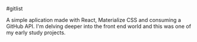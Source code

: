 #gitlist

A simple aplication made with React, Materialize CSS and consuming a GitHub API. I'm delving deeper into the front end world and this was one of my early study projects.
